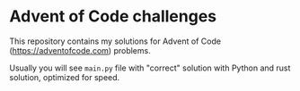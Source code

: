 # Advent of Code challenges
This repository contains my solutions for Advent of Code (https://adventofcode.com) problems.

Usually you will see `main.py` file with "correct" solution with Python and rust solution, optimized for speed.